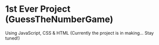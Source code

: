 # 1st Ever Project (GuessTheNumberGame)
Using JavaScript, CSS & HTML
(Currently the project is in making... Stay tuned!)
